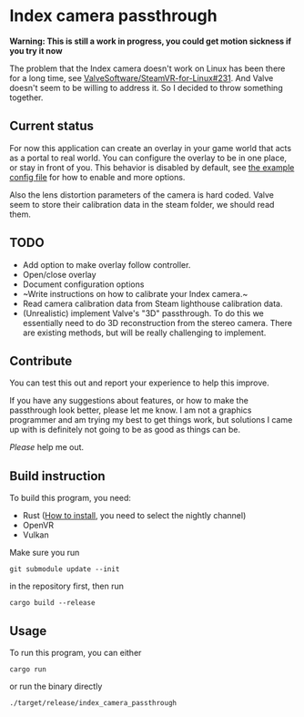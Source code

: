 Index camera passthrough
========================

**Warning: This is still a work in progress, you could get motion sickness if you try it now**

The problem that the Index camera doesn't work on Linux has been there for a long time, see [ValveSoftware/SteamVR-for-Linux#231](https://github.com/ValveSoftware/SteamVR-for-Linux/issues/231). And Valve doesn't seem to be willing to address it. So I decided to throw something together.

## Current status

For now this application can create an overlay in your game world that acts as a portal to real world. You can configure the overlay to be in one place, or stay in front of you. This behavior is disabled by default, see [the example config file](index_camera_passthrough.toml) for how to enable and more options.

Also the lens distortion parameters of the camera is hard coded. Valve seem to store their calibration data in the steam folder, we should read them.

## TODO

* Add option to make overlay follow controller.
* Open/close overlay
* Document configuration options
* ~Write instructions on how to calibrate your Index camera.~
* Read camera calibration data from Steam lighthouse calibration data.
* (Unrealistic) implement Valve's "3D" passthrough. To do this we essentially need to do 3D reconstruction from the stereo camera. There are existing methods, but will be really challenging to implement.

## Contribute

You can test this out and report your experience to help this improve.

If you have any suggestions about features, or how to make the passthrough look better, please let me know. I am not a graphics programmer and am trying my best to get things work, but solutions I came up with is definitely not going to be as good as things can be.

_Please_ help me out.

## Build instruction

To build this program, you need:

* Rust ([How to install](https://www.rust-lang.org/tools/install), you need to select the nightly channel)
* OpenVR
* Vulkan

Make sure you run

```
git submodule update --init
```

in the repository first, then run

```
cargo build --release
```

## Usage

To run this program, you can either

```
cargo run
```

or run the binary directly

```
./target/release/index_camera_passthrough
```

